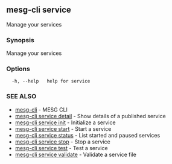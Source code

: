 ## mesg-cli service

Manage your services

### Synopsis

Manage your services

### Options

```
  -h, --help   help for service
```

### SEE ALSO

* [mesg-cli](mesg-cli.md)	 - MESG CLI
* [mesg-cli service detail](mesg-cli_service_detail.md)	 - Show details of a published service
* [mesg-cli service init](mesg-cli_service_init.md)	 - Initialize a service
* [mesg-cli service start](mesg-cli_service_start.md)	 - Start a service
* [mesg-cli service status](mesg-cli_service_status.md)	 - List started and paused services
* [mesg-cli service stop](mesg-cli_service_stop.md)	 - Stop a service
* [mesg-cli service test](mesg-cli_service_test.md)	 - Test a service
* [mesg-cli service validate](mesg-cli_service_validate.md)	 - Validate a service file


